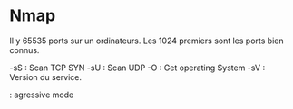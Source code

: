 # Nmap

Il y 65535 ports sur un ordinateurs. Les 1024 premiers sont les ports bien connus. 

-sS : Scan TCP SYN
-sU : Scan UDP
-O : Get operating System
-sV : Version du service.


: agressive mode
